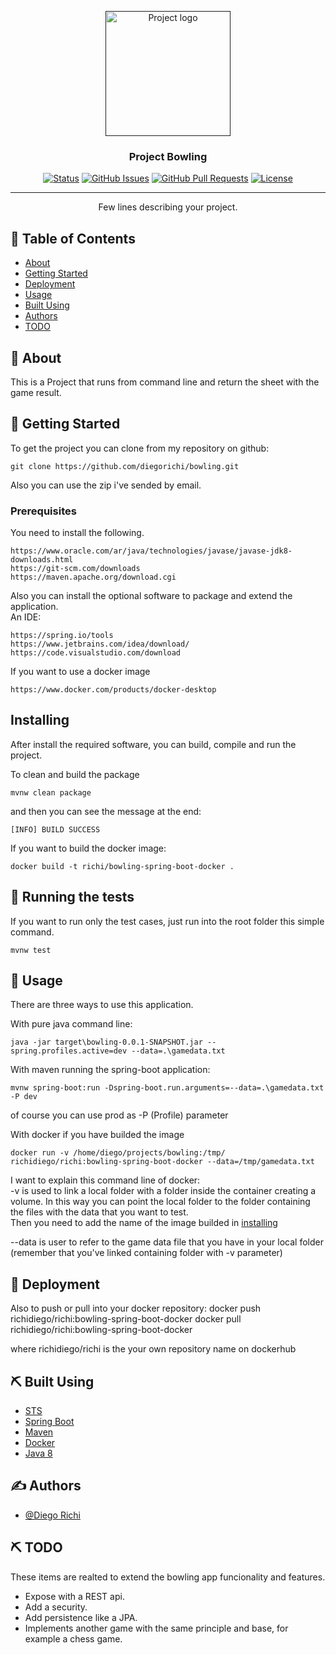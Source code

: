 <p align="center">
  <a href="" rel="noopener">
 <img width=200px height=200px src="https://c8.alamy.com/compes/hmghd5/bowling-strike-dispersas-y-bolos-bola-de-bolos-en-la-bolera-con-motion-blur-en-bola-de-bolos-3d-rendering-hmghd5.jpg" alt="Project logo"></a>
</p>

<h3 align="center">Project Bowling</h3>

<div align="center">

[![Status](https://img.shields.io/badge/status-active-success.svg)]()
[![GitHub Issues](https://img.shields.io/github/issues/kylelobo/The-Documentation-Compendium.svg)](https://github.com/kylelobo/The-Documentation-Compendium/issues)
[![GitHub Pull Requests](https://img.shields.io/github/issues-pr/kylelobo/The-Documentation-Compendium.svg)](https://github.com/kylelobo/The-Documentation-Compendium/pulls)
[![License](https://img.shields.io/badge/license-MIT-blue.svg)](/LICENSE)

</div>

---

<p align="center"> Few lines describing your project.
    <br> 
</p>

## 📝 Table of Contents

- [About](#about)
- [Getting Started](#getting_started)
- [Deployment](#deployment)
- [Usage](#usage)
- [Built Using](#built_using)
- [Authors](#authors)
- [TODO](#todo)

## 🧐 About <a name = "about"></a>

This is a Project that runs from command line and return the sheet with the game result.

## 🏁 Getting Started <a name = "getting_started"></a>

To get the project you can clone from my repository on github:

```
git clone https://github.com/diegorichi/bowling.git
```
Also you can use the zip i've sended by email.

### Prerequisites

You need to install  the following.

```
https://www.oracle.com/ar/java/technologies/javase/javase-jdk8-downloads.html
https://git-scm.com/downloads
https://maven.apache.org/download.cgi
```
Also you can install the optional software to package and extend the application. <br>
An IDE:
```
https://spring.io/tools
https://www.jetbrains.com/idea/download/
https://code.visualstudio.com/download

```
If you want to use a docker image
```
https://www.docker.com/products/docker-desktop
```
##  Installing <a name = "installing"></a>

After install the required software, you can build, compile and run the project.<br>

To clean and build the package
```
mvnw clean package
```
and then you can see the message at the end: <br/>
```
[INFO] BUILD SUCCESS
```

If you want to build the docker image:

```
docker build -t richi/bowling-spring-boot-docker .
```

## 🔧 Running the tests <a name = "tests"></a>

If you want to run only the test cases, just run into the root folder this simple command.

```
mvnw test
```

## 🎈 Usage <a name="usage"></a>

There are three ways to use this application.<br/>

With pure java command line:
```
java -jar target\bowling-0.0.1-SNAPSHOT.jar --spring.profiles.active=dev --data=.\gamedata.txt
```
With maven running the spring-boot application:
```
mvnw spring-boot:run -Dspring-boot.run.arguments=--data=.\gamedata.txt -P dev
```
of course you can use prod as -P (Profile) parameter<br/>

With docker if you have builded the image
```
docker run -v /home/diego/projects/bowling:/tmp/ richidiego/richi:bowling-spring-boot-docker --data=/tmp/gamedata.txt
```
I want to explain this command line of docker:<br/>
-v is used to link a local folder with a folder inside the container creating a volume. In this way you can point the local folder to the folder containing the files with the data that you want to test.<br/>
Then you need to add the name of the image builded in [installing](#installing)<br/>

--data is user to refer to the game data file that you have in your local folder (remember that you've linked containing folder with -v parameter)

## 🚀 Deployment <a name = "deployment"></a>

Also to push or pull into your docker repository:
docker push richidiego/richi:bowling-spring-boot-docker
docker pull richidiego/richi:bowling-spring-boot-docker

where richidiego/richi is the your own repository name on dockerhub

## ⛏️ Built Using <a name = "built_using"></a>

- [STS](https://spring.io/tools)
- [Spring Boot](https://spring.io/projects/spring-boot)
- [Maven](https://maven.apache.org/download.cgi)
- [Docker](https://www.docker.com/products/docker-desktop)
- [Java 8](https://www.oracle.com/ar/java/technologies/javase/javase-jdk8-downloads.html)

## ✍️ Authors <a name = "authors"></a>

- [@Diego Richi](https://www.linkedin.com/in/diegorichi/)

## ⛏️ TODO <a name = "todo"></a>

These items are realted to extend the bowling app funcionality and features.

- Expose with a REST api.
- Add a security.
- Add persistence like a JPA.
- Implements another game with the same principle and base, for example a chess game.
